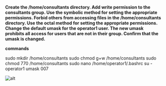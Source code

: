 **Create the /home/consultants directory.
Add write permission to the consultants group. Use the
symbolic method for setting the appropriate permissions.
Forbid others from accessing files in
the /home/consultants directory. Use the octal method for
setting the appropriate permissions.
Change the default umask for the operator1 user. The new
umask prohibits all access for users that are not in their
group. Confirm that the umask is changed.**

**commands**

sudo mkdir /home/consultants
sudo chmod g+w /home/consultants
sudo chmod 770 /home/consultants
sudo nano /home/operator1/.bashrc
su - operator1
umask 007

![alt](imges/lab1.jpeg)
